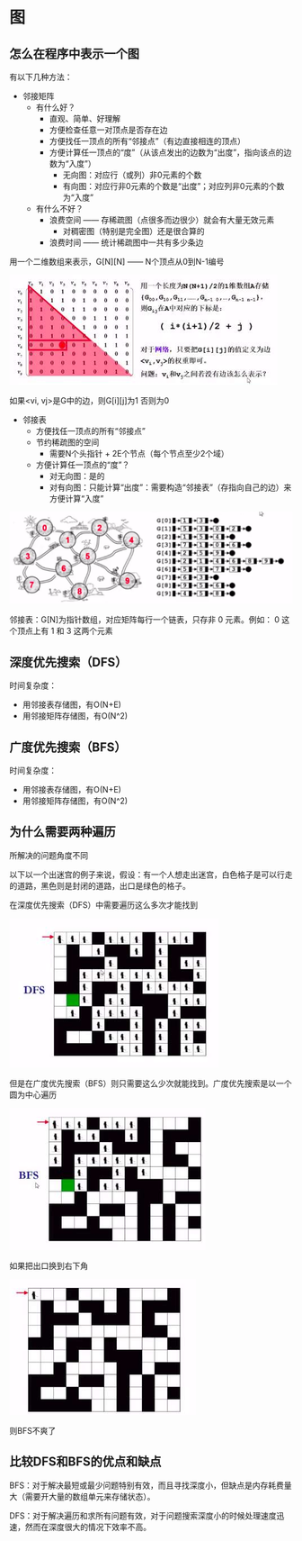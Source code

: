 # 图

## 怎么在程序中表示一个图

有以下几种方法：

- 邻接矩阵
  - 有什么好？
    - 直观、简单、好理解
    - 方便检查任意一对顶点是否存在边
    - 方便找任一顶点的所有“邻接点”（有边直接相连的顶点）
    - 方便计算任一顶点的“度”（从该点发出的边数为“出度”，指向该点的边数为“入度”）
      - 无向图：对应行（或列）非0元素的个数
      - 有向图：对应行非0元素的个数是“出度”；对应列非0元素的个数为“入度”
  - 有什么不好？
    - 浪费空间 —— 存稀疏图（点很多而边很少）就会有大量无效元素
      - 对稠密图（特别是完全图）还是很合算的
    - 浪费时间 —— 统计稀疏图中一共有多少条边

用一个二维数组来表示，G[N][N] —— N个顶点从0到N-1编号

![邻接矩阵](./images/2.png "邻接矩阵")

如果<vi, vj>是G中的边，则G[i][j]为1 否则为0

- 邻接表
  - 方便找任一顶点的所有“邻接点”
  - 节约稀疏图的空间
    - 需要N个头指针 + 2E个节点（每个节点至少2个域）
  - 方便计算任一顶点的“度”？
    - 对无向图：是的
    - 对有向图：只能计算“出度”：需要构造“邻接表”（存指向自己的边）来方便计算“入度”

![邻接表](./images/1.png "邻接表")

邻接表：G[N]为指针数组，对应矩阵每行一个链表，只存非 0 元素。例如： 0 这个顶点上有 1 和 3 这两个元素

## 深度优先搜索（DFS）

时间复杂度：

- 用邻接表存储图，有O(N+E)
- 用邻接矩阵存储图，有O(N^2)

## 广度优先搜索（BFS）

时间复杂度：

- 用邻接表存储图，有O(N+E)
- 用邻接矩阵存储图，有O(N^2)

## 为什么需要两种遍历

所解决的问题角度不同

以下以一个出迷宫的例子来说，假设：有一个人想走出迷宫，白色格子是可以行走的道路，黑色则是封闭的道路，出口是绿色的格子。

在深度优先搜索（DFS）中需要遍历这么多次才能找到

![DFS](./images/3.jpg "DFS")

但是在广度优先搜索（BFS）则只需要这么少次就能找到。广度优先搜索是以一个圆为中心遍历

![BFS](./images/4.jpg "BFS")

如果把出口换到右下角

![search](./images/5.jpg "search")

则BFS不爽了

## 比较DFS和BFS的优点和缺点

BFS：对于解决最短或最少问题特别有效，而且寻找深度小，但缺点是内存耗费量大（需要开大量的数组单元来存储状态）。

DFS：对于解决遍历和求所有问题有效，对于问题搜索深度小的时候处理速度迅速，然而在深度很大的情况下效率不高。

